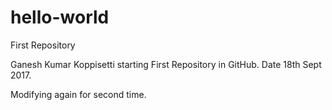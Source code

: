 # hello-world
First Repository

Ganesh Kumar Koppisetti starting First Repository in GitHub.
Date 18th Sept 2017.

Modifying again for second time.
